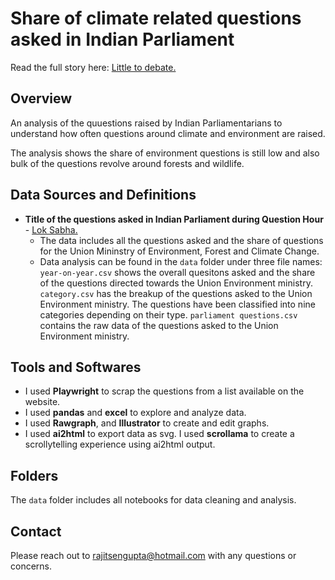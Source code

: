 # Share of climate related questions asked in Indian Parliament
Read the full story here: [Little to debate.](https://rajitsengupta.github.io/Parliament_Questions/)

## Overview
An analysis of the quuestions raised by Indian Parliamentarians to understand how often questions around climate and environment are raised. 

The analysis shows the share of environment questions is still low and also bulk of the questions revolve around forests and wildlife. 

## Data Sources and Definitions
- **Title of the questions asked in Indian Parliament during Question Hour** - [Lok Sabha.](https://sansad.in/ls/questions/questions-and-answers)
    - The data includes all the questions asked and the share of questions for the Union Mininstry of Environment, Forest and Climate Change.
    - Data analysis can be found in the `data` folder under three file names:
    `year-on-year.csv` shows the overall quesitons asked and the share of the questions directed towards the Union Environment ministry.
    `category.csv` has  the breakup of the questions asked to the Union Environment ministry. The questions have been classified into nine categories depending on their type. 
    `parliament questions.csv` contains the raw data of the questions asked to the Union Environment ministry.

## Tools and Softwares
- I used **Playwright** to scrap the questions from a list available on the website. 
- I used **pandas** and **excel** to explore and analyze data.
- I used **Rawgraph**, and **Illustrator** to create and edit graphs. 
- I used **ai2html** to export data as svg. I used **scrollama** to create a scrollytelling experience using ai2html output.

## Folders
The `data` folder includes all notebooks for data cleaning and analysis.

## Contact
Please reach out to rajitsengupta@hotmail.com with any questions or concerns.
